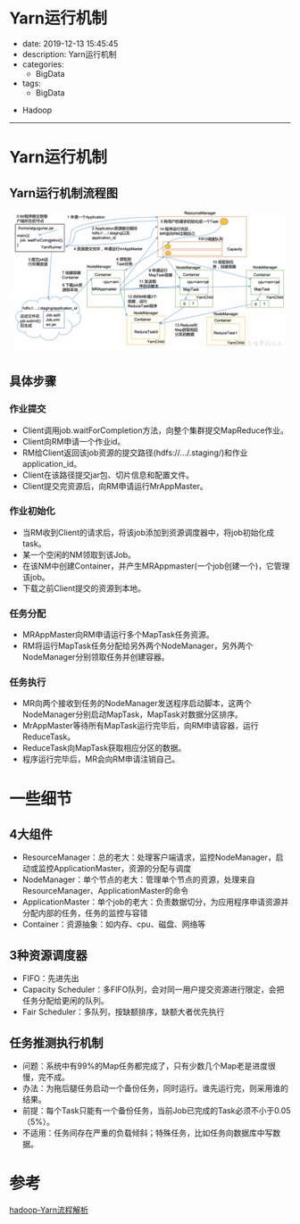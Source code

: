 #   Yarn运行机制
+ date: 2019-12-13 15:45:45
+ description: Yarn运行机制
+ categories:
  - BigData
+ tags:
  - BigData
- Hadoop
---
#   Yarn运行机制

##  Yarn运行机制流程图

![](../images/2020/07/20200701001.png)

##  具体步骤
###     作业提交
+   Client调用job.waitForCompletion方法，向整个集群提交MapReduce作业。
+   Client向RM申请一个作业id。
+   RM给Client返回该job资源的提交路径(hdfs://.../.staging/)和作业application_id。
+   Client在该路径提交jar包、切片信息和配置文件。
+   Client提交完资源后，向RM申请运行MrAppMaster。

###     作业初始化
+   当RM收到Client的请求后，将该job添加到资源调度器中，将job初始化成task。
+   某一个空闲的NM领取到该Job。
+   在该NM中创建Container，并产生MRAppmaster(一个job创建一个)，它管理该job。
+   下载之前Client提交的资源到本地。

###     任务分配
+   MRAppMaster向RM申请运行多个MapTask任务资源。
+   RM将运行MapTask任务分配给另外两个NodeManager，另外两个NodeManager分别领取任务并创建容器。

###     任务执行
+   MR向两个接收到任务的NodeManager发送程序启动脚本，这两个NodeManager分别启动MapTask，MapTask对数据分区排序。
+   MrAppMaster等待所有MapTask运行完毕后，向RM申请容器，运行ReduceTask。
+   ReduceTask向MapTask获取相应分区的数据。
+   程序运行完毕后，MR会向RM申请注销自己。

#   一些细节
##  4大组件

+   ResourceManager：总的老大：处理客户端请求，监控NodeManager，启动或监控ApplicationMaster，资源的分配与调度
+   NodeManager：单个节点的老大：管理单个节点的资源，处理来自ResourceManager、ApplicationMaster的命令
+   ApplicationMaster：单个job的老大：负责数据切分，为应用程序申请资源并分配内部的任务，任务的监控与容错
+   Container：资源抽象：如内存、cpu、磁盘、网络等

##  3种资源调度器

+   FIFO：先进先出
+   Capacity Scheduler：多FIFO队列，会对同一用户提交资源进行限定，会把任务分配给更闲的队列。
+   Fair Scheduler：多队列，按缺额排序，缺额大者优先执行

##  任务推测执行机制

+   问题：系统中有99%的Map任务都完成了，只有少数几个Map老是进度很慢，完不成。
+   办法：为拖后腿任务启动一个备份任务，同时运行。谁先运行完，则采用谁的结果。
+   前提：每个Task只能有一个备份任务，当前Job已完成的Task必须不小于0.05（5%）。
+   不适用：任务间存在严重的负载倾斜；特殊任务，比如任务向数据库中写数据。

#   参考
[hadoop-Yarn流程解析](https://juejin.im/post/5d6d0d356fb9a06b2a20596f)
